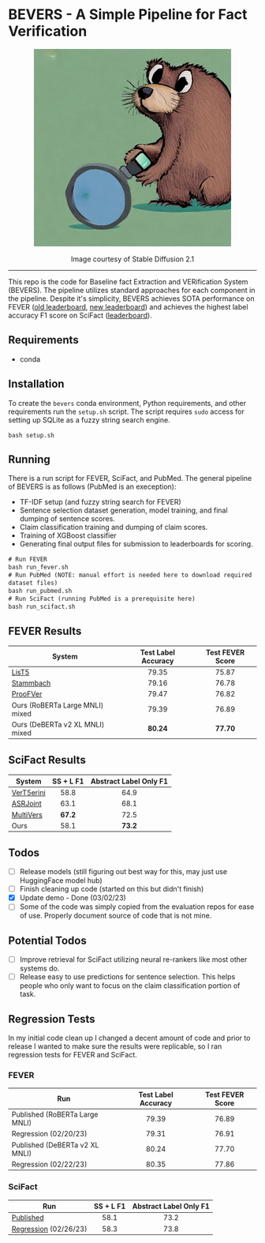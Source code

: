 # BEVERS - A Simple Pipeline for Fact Verification
<p align="center">
  <img src='bevers.jpeg' width='400'>
</p>
<p align="center"> Image courtesy of Stable Diffusion 2.1 </p>
<hr>

This repo is the code for Baseline fact Extraction and VERification System (BEVERS). The pipeline utilizes standard approaches for each component in the pipeline. Despite it's simplicity, BEVERS achieves SOTA performance on FEVER ([old leaderboard](https://competitions.codalab.org/competitions/18814#results), [new leaderboard](https://codalab.lisn.upsaclay.fr/competitions/7308#results)) and achieves the highest label accuracy F1 score on SciFact ([leaderboard](https://leaderboard.allenai.org/scifact/submissions/public)). 

## Requirements
- conda

## Installation
To create the `bevers` conda environment, Python requirements, and other requirements run the `setup.sh` script. The script requires `sudo` access for setting up SQLite as a fuzzy string search engine.

```
bash setup.sh
```

## Running
There is a run script for FEVER, SciFact, and PubMed. The general pipeline of BEVERS is as follows (PubMed is an exeception):
- TF-IDF setup (and fuzzy string search for FEVER)
- Sentence selection dataset generation, model training, and final dumping of sentence scores.
- Claim classification training and dumping of claim scores.
- Training of XGBoost classifier
- Generating final output files for submission to leaderboards for scoring.

```
# Run FEVER 
bash run_fever.sh
# Run PubMed (NOTE: manual effort is needed here to download required dataset files)
bash run_pubmed.sh
# Run SciFact (running PubMed is a prerequisite here)
bash run_scifact.sh
```

## FEVER Results
| System | Test Label Accuracy| Test FEVER Score |
| ------ | :---------------:  | :-------------:  |
|[LisT5](https://aclanthology.org/2021.acl-short.51/)|79.35|75.87|
|[Stammbach](https://aclanthology.org/2021.fever-1.2/)|79.16|76.78|
|[ProoFVer](https://aclanthology.org/2022.tacl-1.59/)|79.47|76.82|
|Ours (RoBERTa Large MNLI) mixed |79.39 | 76.89|
|Ours (DeBERTa v2 XL MNLI) mixed |**80.24** | **77.70**|

## SciFact Results
| System | SS + L F1 | Abstract Label Only F1 |
| ------ | :------:  | :-------------------:  |
|[VerT5erini](https://aclanthology.org/2021.louhi-1.11/)|58.8|64.9|
|[ASRJoint](https://aclanthology.org/2021.emnlp-main.290/)|63.1|68.1|
|[MultiVers](https://aclanthology.org/2022.findings-naacl.6/)|**67.2** |72.5|
|Ours | 58.1  | **73.2**|

## Todos
- [ ] Release models (still figuring out best way for this, may just use HuggingFace model hub)
- [ ] Finish cleaning up code (started on this but didn't finish)
- [x] Update demo - Done (03/02/23)
- [ ] Some of the code was simply copied from the evaluation repos for ease of use. Properly document source of code that is not mine.

## Potential Todos
- [ ] Improve retrieval for SciFact utilizing neural re-rankers like most other systems do.
- [ ] Release easy to use predictions for sentence selection. This helps people who only want to focus on the claim classification portion of task.

## Regression Tests
In my initial code clean up I changed a decent amount of code and prior to release I wanted to make sure the results were replicable, so I ran regression tests for FEVER and SciFact.
### FEVER
| Run | Test Label Accuracy| Test FEVER Score |
| --- | :----------------: | :--------------: |
| Published (RoBERTa Large MNLI) | 79.39 | 76.89 |
| Regression (02/20/23) | 79.31 | 76.91 |
| Published (DeBERTa v2 XL MNLI) | 80.24 | 77.70 | 
| Regression (02/22/23) | 80.35 | 77.86 | 

### SciFact
| Run | SS + L F1 | Abstract Label Only F1 |
| --- | :-------: | :--------------------: |
| [Published](https://leaderboard.allenai.org/scifact/submission/ccpr8fq1igkl24rohk20)| 58.1  | 73.2|
| [Regression](https://leaderboard.allenai.org/scifact/submission/cfttsdq3t1q51grt1e90) (02/26/23) | 58.3 | 73.8|
